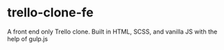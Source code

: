 # trello-clone-fe

A front end only Trello clone. Built in HTML, SCSS, and vanilla JS with the help of gulp.js
